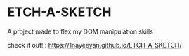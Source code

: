 # ETCH-A-SKETCH
A project made to flex my DOM manipulation skills

check it out! : https://1nayeeyan.github.io/ETCH-A-SKETCH/
